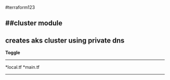 #terraform123 


##cluster module
----------------
creates aks cluster
using private dns
----------------

**Toggle**

--------------------------------

*local.tf
*main.tf



------------------------------------